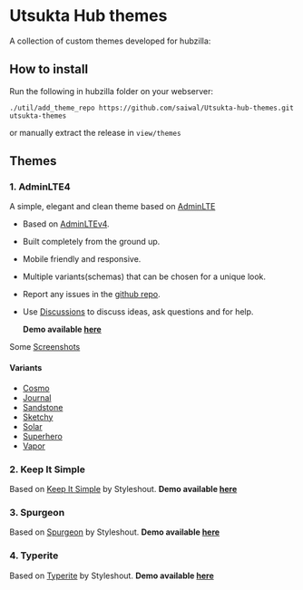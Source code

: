 # Utsukta Hub themes

A collection of custom themes developed for hubzilla:

## How to install

Run the following in hubzilla folder on your webserver:

```
./util/add_theme_repo https://github.com/saiwal/Utsukta-hub-themes.git utsukta-themes
```

or manually extract the release in `view/themes`

## Themes

### 1. AdminLTE4

A simple, elegant and clean theme based on [AdminLTE](https://adminlte.io/)

- Based on [AdminLTEv4](https://adminlte.io/).
- Built completely from the ground up.
- Mobile friendly and responsive.
- Multiple variants(schemas) that can be chosen for a unique look.
- Report any issues in the [github repo](https://github.com/saiwal/hubzilla-themes).
- Use [Discussions](https://github.com/saiwal/Utsukta-hub-themes/discussions) to discuss ideas, ask questions and for help.

  **Demo available [here](https://hub.utsukta.org/channel/adminlte)**

Some [Screenshots](/adminlte/screenshots/screenshots.md)

#### Variants

- [Cosmo](https://bootswatch.com/cosmo/)
- [Journal](https://bootswatch.com/journal/)
- [Sandstone](https://bootswatch.com/sandstone/)
- [Sketchy](https://bootswatch.com/sketchy/)
- [Solar](https://bootswatch.com/solar/)
- [Superhero](https://bootswatch.com/superhero/)
- [Vapor](https://bootswatch.com/vapor/)

### 2. Keep It Simple

Based on [Keep It Simple](https://styleshout.com/demo/?theme=keepitsimple) by Styleshout.
**Demo available [here](https://hub.utsukta.org/channel/keepitsimple)**

### 3. Spurgeon

Based on [Spurgeon](https://styleshout.com/demo/?theme=spurgeon) by Styleshout.
**Demo available [here](https://hub.utsukta.org/channel/spurgeon)**

### 4. Typerite

Based on [Typerite](https://styleshout.com/demo/?theme=typerite) by Styleshout.
**Demo available [here](https://hub.utsukta.org/channel/typerite)**
